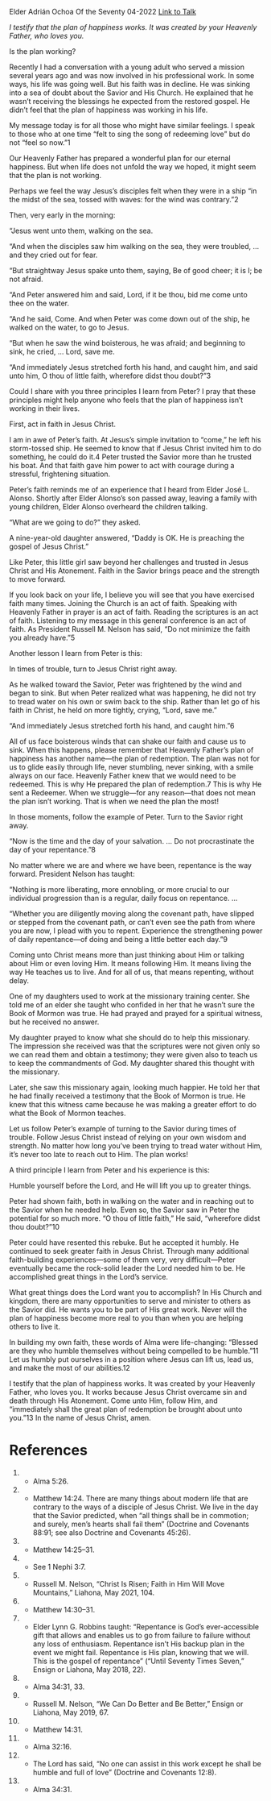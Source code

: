 Elder Adrián Ochoa
Of the Seventy
04-2022
[Link to Talk](https://www.churchofjesuschrist.org/study/general-conference/2022/04/27ochoa?lang=eng)

_I testify that the plan of happiness works. It was created by your Heavenly Father, who loves you._

Is the plan working?

Recently I had a conversation with a young adult who served a mission several years ago and was now involved in his professional work. In some ways, his life was going well. But his faith was in decline. He was sinking into a sea of doubt about the Savior and His Church. He explained that he wasn’t receiving the blessings he expected from the restored gospel. He didn’t feel that the plan of happiness was working in his life.

My message today is for all those who might have similar feelings. I speak to those who at one time “felt to sing the song of redeeming love” but do not “feel so now.”1

Our Heavenly Father has prepared a wonderful plan for our eternal happiness. But when life does not unfold the way we hoped, it might seem that the plan is not working.

Perhaps we feel the way Jesus’s disciples felt when they were in a ship “in the midst of the sea, tossed with waves: for the wind was contrary.”2

Then, very early in the morning:

“Jesus went unto them, walking on the sea.

“And when the disciples saw him walking on the sea, they were troubled, … and they cried out for fear.

“But straightway Jesus spake unto them, saying, Be of good cheer; it is I; be not afraid.

“And Peter answered him and said, Lord, if it be thou, bid me come unto thee on the water.

“And he said, Come. And when Peter was come down out of the ship, he walked on the water, to go to Jesus.

“But when he saw the wind boisterous, he was afraid; and beginning to sink, he cried, … Lord, save me.

“And immediately Jesus stretched forth his hand, and caught him, and said unto him, O thou of little faith, wherefore didst thou doubt?”3

Could I share with you three principles I learn from Peter? I pray that these principles might help anyone who feels that the plan of happiness isn’t working in their lives.

First, act in faith in Jesus Christ.

I am in awe of Peter’s faith. At Jesus’s simple invitation to “come,” he left his storm-tossed ship. He seemed to know that if Jesus Christ invited him to do something, he could do it.4 Peter trusted the Savior more than he trusted his boat. And that faith gave him power to act with courage during a stressful, frightening situation.

Peter’s faith reminds me of an experience that I heard from Elder José L. Alonso. Shortly after Elder Alonso’s son passed away, leaving a family with young children, Elder Alonso overheard the children talking.

“What are we going to do?” they asked.

A nine-year-old daughter answered, “Daddy is OK. He is preaching the gospel of Jesus Christ.”

Like Peter, this little girl saw beyond her challenges and trusted in Jesus Christ and His Atonement. Faith in the Savior brings peace and the strength to move forward.

If you look back on your life, I believe you will see that you have exercised faith many times. Joining the Church is an act of faith. Speaking with Heavenly Father in prayer is an act of faith. Reading the scriptures is an act of faith. Listening to my message in this general conference is an act of faith. As President Russell M. Nelson has said, “Do not minimize the faith you already have.”5

Another lesson I learn from Peter is this:

In times of trouble, turn to Jesus Christ right away.

As he walked toward the Savior, Peter was frightened by the wind and began to sink. But when Peter realized what was happening, he did not try to tread water on his own or swim back to the ship. Rather than let go of his faith in Christ, he held on more tightly, crying, “Lord, save me.”

“And immediately Jesus stretched forth his hand, and caught him.”6

All of us face boisterous winds that can shake our faith and cause us to sink. When this happens, please remember that Heavenly Father’s plan of happiness has another name—the plan of redemption. The plan was not for us to glide easily through life, never stumbling, never sinking, with a smile always on our face. Heavenly Father knew that we would need to be redeemed. This is why He prepared the plan of redemption.7 This is why He sent a Redeemer. When we struggle—for any reason—that does not mean the plan isn’t working. That is when we need the plan the most!

In those moments, follow the example of Peter. Turn to the Savior right away.

“Now is the time and the day of your salvation. … Do not procrastinate the day of your repentance.”8

No matter where we are and where we have been, repentance is the way forward. President Nelson has taught:

“Nothing is more liberating, more ennobling, or more crucial to our individual progression than is a regular, daily focus on repentance. …

“Whether you are diligently moving along the covenant path, have slipped or stepped from the covenant path, or can’t even see the path from where you are now, I plead with you to repent. Experience the strengthening power of daily repentance—of doing and being a little better each day.”9

Coming unto Christ means more than just thinking about Him or talking about Him or even loving Him. It means following Him. It means living the way He teaches us to live. And for all of us, that means repenting, without delay.

One of my daughters used to work at the missionary training center. She told me of an elder she taught who confided in her that he wasn’t sure the Book of Mormon was true. He had prayed and prayed for a spiritual witness, but he received no answer.

My daughter prayed to know what she should do to help this missionary. The impression she received was that the scriptures were not given only so we can read them and obtain a testimony; they were given also to teach us to keep the commandments of God. My daughter shared this thought with the missionary.

Later, she saw this missionary again, looking much happier. He told her that he had finally received a testimony that the Book of Mormon is true. He knew that this witness came because he was making a greater effort to do what the Book of Mormon teaches.

Let us follow Peter’s example of turning to the Savior during times of trouble. Follow Jesus Christ instead of relying on your own wisdom and strength. No matter how long you’ve been trying to tread water without Him, it’s never too late to reach out to Him. The plan works!

A third principle I learn from Peter and his experience is this:

Humble yourself before the Lord, and He will lift you up to greater things.

Peter had shown faith, both in walking on the water and in reaching out to the Savior when he needed help. Even so, the Savior saw in Peter the potential for so much more. “O thou of little faith,” He said, “wherefore didst thou doubt?”10

Peter could have resented this rebuke. But he accepted it humbly. He continued to seek greater faith in Jesus Christ. Through many additional faith-building experiences—some of them very, very difficult—Peter eventually became the rock-solid leader the Lord needed him to be. He accomplished great things in the Lord’s service.

What great things does the Lord want you to accomplish? In His Church and kingdom, there are many opportunities to serve and minister to others as the Savior did. He wants you to be part of His great work. Never will the plan of happiness become more real to you than when you are helping others to live it.

In building my own faith, these words of Alma were life-changing: “Blessed are they who humble themselves without being compelled to be humble.”11 Let us humbly put ourselves in a position where Jesus can lift us, lead us, and make the most of our abilities.12

I testify that the plan of happiness works. It was created by your Heavenly Father, who loves you. It works because Jesus Christ overcame sin and death through His Atonement. Come unto Him, follow Him, and “immediately shall the great plan of redemption be brought about unto you.”13 In the name of Jesus Christ, amen.

# References
1. - Alma 5:26.
2. - Matthew 14:24. There are many things about modern life that are contrary to the ways of a disciple of Jesus Christ. We live in the day that the Savior predicted, when “all things shall be in commotion; and surely, men’s hearts shall fail them” (Doctrine and Covenants 88:91; see also Doctrine and Covenants 45:26).
3. - Matthew 14:25–31.
4. - See 1 Nephi 3:7.
5. - Russell M. Nelson, “Christ Is Risen; Faith in Him Will Move Mountains,” Liahona, May 2021, 104.
6. - Matthew 14:30–31.
7. - Elder Lynn G. Robbins taught: “Repentance is God’s ever-accessible gift that allows and enables us to go from failure to failure without any loss of enthusiasm. Repentance isn’t His backup plan in the event we might fail. Repentance is His plan, knowing that we will. This is the gospel of repentance” (“Until Seventy Times Seven,” Ensign or Liahona, May 2018, 22).
8. - Alma 34:31, 33.
9. - Russell M. Nelson, “We Can Do Better and Be Better,” Ensign or Liahona, May 2019, 67.
10. - Matthew 14:31.
11. - Alma 32:16.
12. - The Lord has said, “No one can assist in this work except he shall be humble and full of love” (Doctrine and Covenants 12:8).
13. - Alma 34:31.